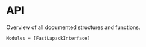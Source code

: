 # API

Overview of all documented structures and functions.

```@autodocs
Modules = [FastLapackInterface]
```
